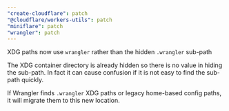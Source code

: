 ```yaml
---
"create-cloudflare": patch
"@cloudflare/workers-utils": patch
"miniflare": patch
"wrangler": patch
---
```


XDG paths now use `wrangler` rather than the hidden `.wrangler` sub-path

The XDG container directory is already hidden so there is no value in hiding the sub-path.
In fact it can cause confusion if it is not easy to find the sub-path quickly.

If Wrangler finds `.wrangler` XDG paths or legacy home-based config paths, it will migrate them to this new location.
